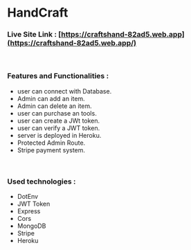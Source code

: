 # HandCraft


### Live Site Link : [https://craftshand-82ad5.web.app](https://craftshand-82ad5.web.app/)

<br>

### Features and Functionalities :
- user can connect with Database.
- Admin can add an item.
- Admin can delete an item.
- user can purchase an tools.
- user can create a JWt token.
- user can verify a JWT token.
- server is deployed in Heroku.
- Protected Admin Route.
- Stripe payment system.

<br>

### Used technologies :
- DotEnv
- JWT Token
- Express
- Cors
- MongoDB
- Stripe
- Heroku